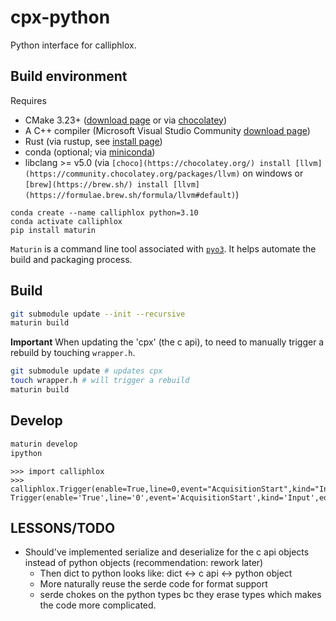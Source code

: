# cpx-python

Python interface for calliphlox.

## Build environment

Requires
* CMake 3.23+ ([download page](https://cmake.org/download/) or via [chocolatey](https://community.chocolatey.org/packages/cmake))
* A C++ compiler (Microsoft Visual Studio Community [download page](https://visualstudio.microsoft.com/downloads/)) 
* Rust (via rustup, see [install page](https://www.rust-lang.org/tools/install))
* conda (optional; via [miniconda](https://docs.conda.io/en/latest/miniconda.html))
* libclang >= v5.0 (via `[choco](https://chocolatey.org/) install [llvm](https://community.chocolatey.org/packages/llvm)` on windows or `[brew](https://brew.sh/) install [llvm](https://formulae.brew.sh/formula/llvm#default)`)

```
conda create --name calliphlox python=3.10
conda activate calliphlox
pip install maturin
```

`Maturin` is a command line tool associated with [`pyo3`](https://pyo3.rs/v0.16.4/). It 
helps automate the build and packaging process.

## Build

```bash
git submodule update --init --recursive
maturin build
```

**Important** When updating the 'cpx' (the c api), to need to manually trigger a 
rebuild by touching `wrapper.h`.

```bash
git submodule update # updates cpx
touch wrapper.h # will trigger a rebuild
maturin build
```

## Develop

```bash
maturin develop
ipython
```

```pycon
>>> import calliphlox
>>> calliphlox.Trigger(enable=True,line=0,event="AcquisitionStart",kind="Input",edge="Rising")
Trigger(enable='True',line='0',event='AcquisitionStart',kind='Input',edge='Rising')
```

## LESSONS/TODO

- Should've implemented serialize and deserialize for the c api objects instead
  of python objects (recommendation: rework later)
    - Then dict to python looks like: dict <-> c api <-> python object
    - More naturally reuse the serde code for format support
    - serde chokes on the python types bc they erase types which makes the code
      more complicated.
